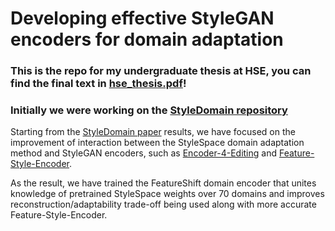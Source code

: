 # Developing effective StyleGAN encoders for domain adaptation
### This is the repo for my undergraduate thesis at HSE, you can find the final text in [hse_thesis.pdf](hse_thesis.pdf)!

### Initially we were working on the [StyleDomain repository](https://github.com/FusionBrainLab/StyleDomain)

Starting from the [StyleDomain paper](https://arxiv.org/abs/2212.10229) results, 
we have focused on the improvement of interaction between the StyleSpace domain adaptation method and StyleGAN encoders,
such as [Encoder-4-Editing](https://arxiv.org/pdf/2102.02766) and [Feature-Style-Encoder](https://arxiv.org/abs/2202.02183).

As the result, we have trained the FeatureShift domain encoder that unites knowledge of pretrained StyleSpace weights over 70 domains 
and improves reconstruction/adaptability trade-off being used along with more accurate Feature-Style-Encoder.
